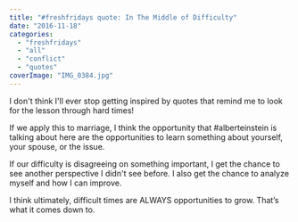 ```yaml
---
title: "#freshfridays quote: In The Middle of Difficulty"
date: "2016-11-18"
categories: 
  - "freshfridays"
  - "all"
  - "conflict"
  - "quotes"
coverImage: "IMG_0384.jpg"
---
```


I don't think I'll ever stop getting inspired by quotes that remind me to look for the lesson through hard times!

If we apply this to marriage, I think the opportunity that #alberteinstein is talking about here are the opportunities to learn something about yourself, your spouse, or the issue.

If our difficulty is disagreeing on something important, I get the chance to see another perspective I didn't see before. I also get the chance to analyze myself and how I can improve.

I think ultimately, difficult times are ALWAYS opportunities to grow. That’s what it comes down to.
